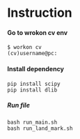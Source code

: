 # Instruction
#### Go to wrokon cv env
    $ workon cv
    (cv)username@pc:
#### Install dependency
    pip install scipy
    pip install dlib

##### Run file
    bash run_main.sh
    bash run_land_mark.sh 